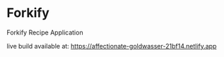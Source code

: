 # Forkify
Forkify Recipe Application


live build available at: https://affectionate-goldwasser-21bf14.netlify.app
